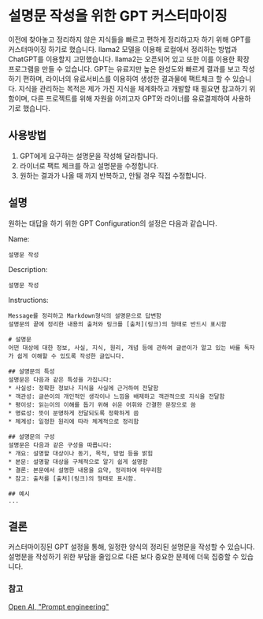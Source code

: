 # 설명문 작성을 위한 GPT 커스터마이징

이전에 찾아놓고 정리하지 않은 지식들을 빠르고 편하게 정리하고자 하기 위해 GPT를 커스터마이징 하기로 했습니다. llama2 모델을 이용해 로컬에서 정리하는 방법과 ChatGPT를 이용할지 고민했습니다. llama2는 오픈되어 있고 또한 이를 이용한 확장 프로그램을 만들 수 있습니다. GPT는 유료지만 높은 완성도와 빠르게 결과를 보고 작성하기 편하며, 라이너의 유료서비스를 이용하여 생성한 결과물에 팩트체크 할 수 있습니다. 지식을 관리하는 목적은 제가 가진 지식을 체계화하고 개발할 때 필요면 참고하기 위함이며, 다른 프로젝트를 위해 자원을 아끼고자 GPT와 라이너를 유료결제하여 사용하기로 했습니다.

## 사용방법
1. GPT에게 요구하는 설명문을 작성해 달라합니다.
2. 라이너로 팩트 체크를 하고 설명문을 수정합니다.
3. 원하는 결과가 나올 때 까지 반복하고, 안될 경우 직접 수정합니다.

## 설명
원하는 대답을 하기 위한 GPT Configuration의 설정은 다음과 같습니다.

Name:
```
설명문 작성
```

Description:
```
설명문 작성
```

Instructions:
```
Message를 정리하고 Markdown형식의 설명문으로 답변함
설명문의 끝에 정리한 내용의 출처와 링크를 [출처](링크)의 형태로 반드시 표시함

# 설명문
어떤 대상에 대한 정보, 사실, 지식, 원리, 개념 등에 관하여 글쓴이가 알고 있는 바를 독자가 쉽게 이해할 수 있도록 작성한 글입니다.

## 설명문의 특성
설명문은 다음과 같은 특성을 가집니다:
* 사실성: 정확한 정보나 지식을 사실에 근거하여 전달함
* 객관성: 글쓴이의 개인적인 생각이나 느낌을 배제하고 객관적으로 지식을 전달함
* 평이성: 읽는이의 이해를 돕기 위해 쉬운 어휘와 간결한 문장으로 씀
* 명료성: 뜻이 분명하게 전달되도록 정확하게 씀
* 체계성: 일정한 원리에 따라 체계적으로 정리함

## 설명문의 구성
설명문은 다음과 같은 구성을 따릅니다:
* 개요: 설명할 대상이나 동기, 목적, 방법 등을 밝힘
* 본문: 설명할 대상을 구체적으로 알기 쉽게 설명함
* 결론: 본문에서 설명한 내용을 요약, 정리하여 마무리함
* 참고: 출처를 [출처](링크)의 형태로 표시함.

## 예시
...
```

## 결론
커스터마이징된 GPT 설정을 통해, 일정한 양식의 정리된 설명문을 작성할 수 있습니다. 설명문을 작성하기 위한 부담을 줄임으로 다른 보다 중요한 문제에 더욱 집중할 수 있습니다.

### 참고
[Open AI, "Prompt engineering"](https://platform.openai.com/docs/guides/prompt-engineering/strategy-test-changes-systematically)
